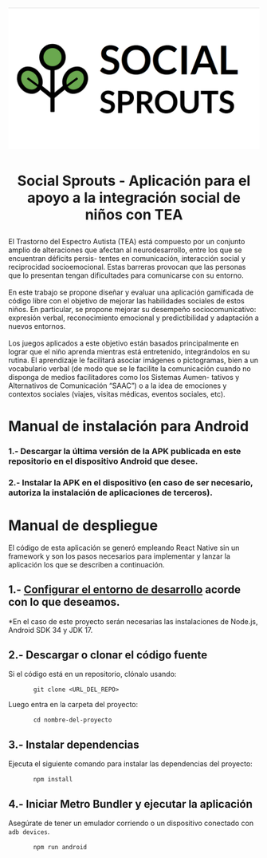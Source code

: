 <h1 align="center">

![Logo SocialSprouts](./Prototipo/src/assets/img/LogoSP-color.png)

  
</h1>
  
<h1 align="center">

Social Sprouts - Aplicación para el apoyo a la integración social de niños con TEA

</h1>

El Trastorno del Espectro Autista (TEA) está compuesto por un conjunto amplio de
alteraciones que afectan al neurodesarrollo, entre los que se encuentran déficits persis-
tentes en comunicación, interacción social y reciprocidad socioemocional. Estas barreras
provocan que las personas que lo presentan tengan dificultades para comunicarse con su
entorno.
</br></br>
En este trabajo se propone diseñar y evaluar una aplicación gamificada de código libre con
el objetivo de mejorar las habilidades sociales de estos niños. En particular, se propone
mejorar su desempeño sociocomunicativo: expresión verbal, reconocimiento emocional y
predictibilidad y adaptación a nuevos entornos.
</br></br>
Los juegos aplicados a este objetivo están basados principalmente en lograr que el niño
aprenda mientras está entretenido, integrándolos en su rutina. El aprendizaje le facilitará
asociar imágenes o pictogramas, bien a un vocabulario verbal (de modo que se le facilite
la comunicación cuando no disponga de medios facilitadores como los Sistemas Aumen-
tativos y Alternativos de Comunicación “SAAC”) o a la idea de emociones y contextos
sociales (viajes, visitas médicas, eventos sociales, etc).

# Manual de instalación para Android

### 1.- Descargar la última versión de la APK publicada en este repositorio en el dispositivo Android que desee.
### 2.- Instalar la APK en el dispositivo (en caso de ser necesario, autoriza la instalación de aplicaciones de terceros).

# Manual de despliegue

El código de esta aplicación se generó empleando React Native sin un framework y son los pasos necesarios para implementar y lanzar la aplicación los que se describen a continuación. 

## 1.- [Configurar el entorno de desarrollo](https://reactnative.dev/docs/set-up-your-environment?platform=android&os=windows) acorde con lo que deseamos.
*En el caso de este proyecto serán necesarias las instalaciones de Node.js, Android SDK 34 y JDK 17.

## 2.- Descargar o clonar el código fuente
Si el código está en un repositorio, clónalo usando:  
```
       git clone <URL_DEL_REPO>
```

Luego entra en la carpeta del proyecto:  
```
       cd nombre-del-proyecto
```
       
## 3.- Instalar dependencias  
Ejecuta el siguiente comando para instalar las dependencias del proyecto:  
```
       npm install
```

## 4.- Iniciar Metro Bundler y ejecutar la aplicación
Asegúrate de tener un emulador corriendo o un dispositivo conectado con `adb devices`.

```
       npm run android
```
